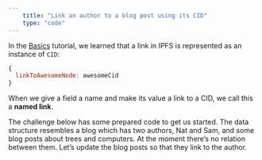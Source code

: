 ```yaml
---
    title: "Link an author to a blog post using its CID"
    type: "code"
---
```


In the [Basics](/basics/02) tutorial, we learned that a link in IPFS is represented as an instance of `CID`:

```javascript
{
  linkToAwesomeNode: awesomeCid
}
```
When we give a field a name and make its value a link to a CID, we call this a **named link**.

The challenge below has some prepared code to get us started. The data structure resembles a blog which has two authors, Nat and Sam, and some blog posts about trees and computers. At the moment there’s no relation between them. Let’s update the blog posts so that they link to the author.
